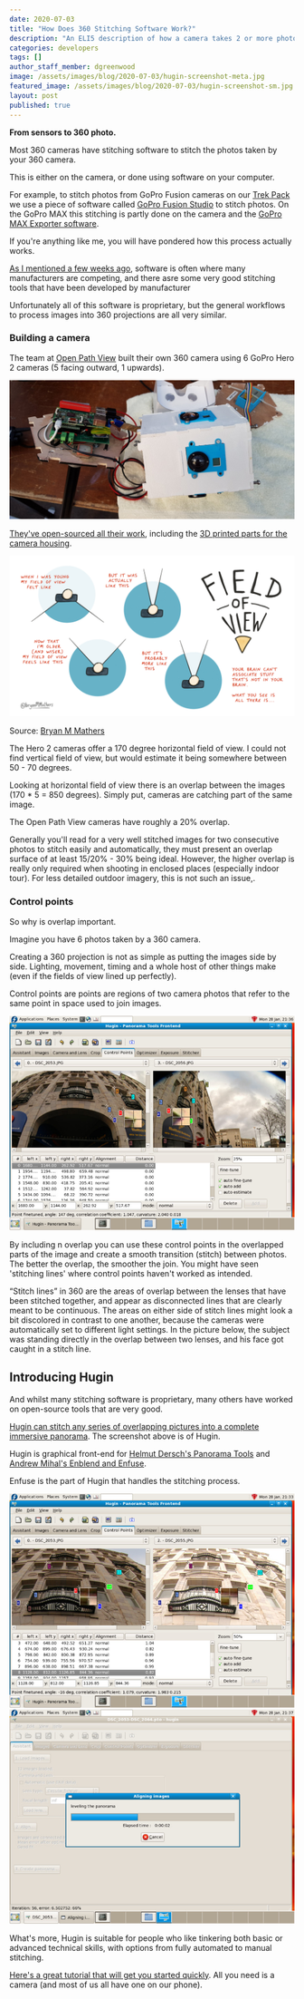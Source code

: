 ```yaml
---
date: 2020-07-03
title: "How Does 360 Stitching Software Work?"
description: "An ELI5 description of how a camera takes 2 or more photos to create a 360 image."
categories: developers
tags: []
author_staff_member: dgreenwood
image: /assets/images/blog/2020-07-03/hugin-screenshot-meta.jpg
featured_image: /assets/images/blog/2020-07-03/hugin-screenshot-sm.jpg
layout: post
published: true
---
```


**From sensors to 360 photo.**

Most 360 cameras have stitching software to stitch the photos taken by your 360 camera.

This is either on the camera, or done using software on your computer.

For example, to stitch photos from GoPro Fusion cameras on our [Trek Pack](/trek-pack) we use a piece of software called [GoPro Fusion Studio](https://gopro.com/en/us/shop/softwareandapp/gopro-fusion-studio-app/fusion-studio.html) to stitch photos. On the GoPro MAX this stitching is partly done on the camera and the [GoPro MAX Exporter software](https://community.gopro.com/t5/en/GoPro-MAX-Exporter/ta-p/413311).

If you're anything like me, you will have pondered how this process actually works.

[As I mentioned a few weeks ago](/blog/2020/what-is-global-shutter-rolling-shutter-360-cameras), software is often where many manufacturers are competing, and there asre some very good stitching tools that have been developed by manufacturer

Unfortunately all of this software is proprietary, but the general workflows to process images into 360 projections are all very similar.

### Building a camera

The team at [Open Path View](https://openpathview.fr/) built their own 360 camera using 6 GoPro Hero 2 cameras (5 facing outward, 1 upwards).

<img class="img-fluid" src="/assets/images/blog/2020-07-03/open-path-view-camera.jpg" alt="Open Path View camera" title="Open Path View camera" />

[They've open-sourced all their work](https://github.com/OpenPathView), including the [3D printed parts for the camera housing](https://github.com/OpenPathView/3Dparts).

<img class="img-fluid" src="/assets/images/blog/2020-07-03/horizontal-field-of-view.png" alt="Horizontal Field of View" title="Horizontal Field of View" />

Source: [Bryan M Mathers](https://bryanmmathers.com/field-of-view/)

The Hero 2 cameras offer a 170 degree horizontal field of view. I could not find vertical field of view, but would estimate it being somewhere between 50 - 70 degrees.

Looking at horizontal field of view there is an overlap between the images (170 * 5 = 850 degrees). Simply put, cameras are catching part of the same image.

The Open Path View cameras have roughly a 20% overlap.

Generally you'll read for a very well stitched images for two consecutive photos to stitch easily and automatically, they must present an overlap surface of at least 15/20% - 30% being ideal. However, the higher overlap is really only required when shooting in enclosed places (especially indoor tour). For less detailed outdoor imagery, this is not such an issue,.

### Control points

So why is overlap important.

Imagine you have 6 photos taken by a 360 camera. 

Creating a 360 projection is not as simple as putting the images side by side. Lighting, movement, timing and a whole host of other things make (even if the fields of view lined up perfectly).

Control points are points are regions of two camera photos that refer to the same point in space used to join images.

<img class="img-fluid" src="/assets/images/blog/2020-07-03/hugin-screenshot-02.jpg" alt="Hugin Screenshot Control Points Comparison" title="Hugin Screenshot Control Points Comparison" />

By including n overlap you can use these control points in the overlapped parts of the image and create a smooth transition (stitch) between photos. The better the overlap, the smoother the join. You might have seen 'stitching lines' where control points haven't worked as intended.


“Stitch lines” in 360 are the areas of overlap between the lenses that have been stitched together, and appear as disconnected lines that are clearly meant to be continuous. The areas on either side of stitch lines might look a bit discolored in contrast to one another, because the cameras were automatically set to different light settings. In the picture below, the subject was standing directly in the overlap between two lenses, and his face got caught in a stitch line.

## Introducing Hugin

And whilst many stitching software is proprietary, many others have worked on open-source tools that are very good.

[Hugin can stitch any series of overlapping pictures into a complete immersive panorama](http://hugin.sourceforge.net/). The screenshot above is of Hugin.

Hugin is graphical front-end for [Helmut Dersch's Panorama Tools](https://www.panotools.org/dersch/) and [Andrew Mihal's Enblend and Enfuse](http://enblend.sourceforge.net/).

Enfuse is the part of Hugin that handles the stitching process.

<img class="img-fluid" src="/assets/images/blog/2020-07-03/hugin-screenshot-01.jpg" alt="Hugin Screenshot Control Points" title="Hugin Screenshot Control Points" />

<img class="img-fluid" src="/assets/images/blog/2020-07-03/hugin-screenshot-03.jpg" alt="Hugin Screenshot Control Points Stitching" title="Hugin Screenshot Control Points Stitching" />

What's more, Hugin is suitable for people who like tinkering both basic or advanced technical skills, with options from fully automated to manual stitching.

[Here's a great tutorial that will get you started quickly](http://hugin.sourceforge.net/tutorials/enfuse-360/en.shtml). All you need is a camera (and most of us all have one on our phone).
